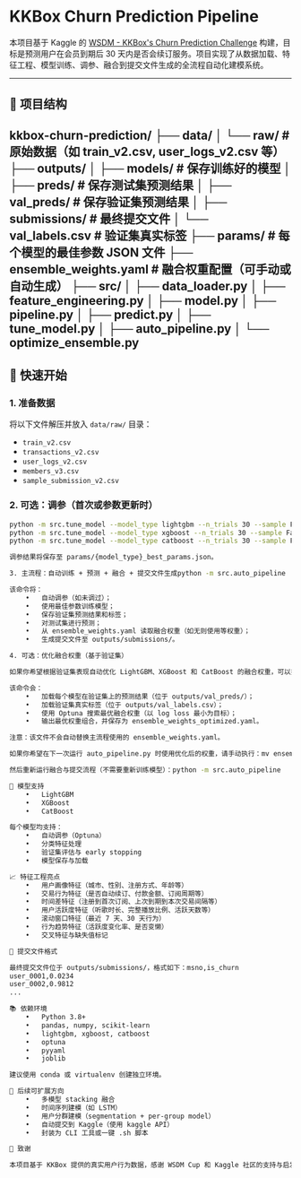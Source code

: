# KKBox Churn Prediction Pipeline

本项目基于 Kaggle 的 [WSDM - KKBox's Churn Prediction Challenge](https://www.kaggle.com/competitions/kkbox-churn-prediction-challenge) 构建，目标是预测用户在会员到期后 30 天内是否会续订服务。项目实现了从数据加载、特征工程、模型训练、调参、融合到提交文件生成的全流程自动化建模系统。

---

## 📁 项目结构
kkbox-churn-prediction/
├── data/
│   └── raw/                      # 原始数据（如 train_v2.csv, user_logs_v2.csv 等）
├── outputs/
│   ├── models/                  # 保存训练好的模型
│   ├── preds/                   # 保存测试集预测结果
│   ├── val_preds/               # 保存验证集预测结果
│   ├── submissions/             # 最终提交文件
│   └── val_labels.csv           # 验证集真实标签
├── params/                      # 每个模型的最佳参数 JSON 文件
├── ensemble_weights.yaml        # 融合权重配置（可手动或自动生成）
├── src/
│   ├── data_loader.py
│   ├── feature_engineering.py
│   ├── model.py
│   ├── pipeline.py
│   ├── predict.py
│   ├── tune_model.py
│   ├── auto_pipeline.py
│   └── optimize_ensemble.py
---

## 🚀 快速开始

### 1. 准备数据

将以下文件解压并放入 `data/raw/` 目录：

- `train_v2.csv`
- `transactions_v2.csv`
- `user_logs_v2.csv`
- `members_v3.csv`
- `sample_submission_v2.csv`

### 2. 可选：调参（首次或参数更新时）

```bash
python -m src.tune_model --model_type lightgbm --n_trials 30 --sample False
python -m src.tune_model --model_type xgboost --n_trials 30 --sample False
python -m src.tune_model --model_type catboost --n_trials 30 --sample False

调参结果将保存至 ‎⁠params/{model_type}_best_params.json⁠。

3. 主流程：自动训练 + 预测 + 融合 + 提交文件生成python -m src.auto_pipeline

该命令将：
	•	自动调参（如未调过）；
	•	使用最佳参数训练模型；
	•	保存验证集预测结果和标签；
	•	对测试集进行预测；
	•	从 ‎⁠ensemble_weights.yaml⁠ 读取融合权重（如无则使用等权重）；
	•	生成提交文件至 ‎⁠outputs/submissions/⁠。

4. 可选：优化融合权重（基于验证集）

如果你希望根据验证集表现自动优化 LightGBM、XGBoost 和 CatBoost 的融合权重，可以执行：python -m src.optimize_ensemble

该命令会：
	•	加载每个模型在验证集上的预测结果（位于 ‎⁠outputs/val_preds/⁠）；
	•	加载验证集真实标签（位于 ‎⁠outputs/val_labels.csv⁠）；
	•	使用 Optuna 搜索最优融合权重（以 log loss 最小为目标）；
	•	输出最优权重组合，并保存为 ‎⁠ensemble_weights_optimized.yaml⁠。

注意：该文件不会自动替换主流程使用的 ‎⁠ensemble_weights.yaml⁠。

如果你希望在下一次运行 ‎⁠auto_pipeline.py⁠ 时使用优化后的权重，请手动执行：mv ensemble_weights_optimized.yaml ensemble_weights.yaml

然后重新运行融合与提交流程（不需要重新训练模型）：python -m src.auto_pipeline

📌 模型支持
	•	LightGBM
	•	XGBoost
	•	CatBoost

每个模型均支持：
	•	自动调参（Optuna）
	•	分类特征处理
	•	验证集评估与 early stopping
	•	模型保存与加载

📈 特征工程亮点
	•	用户画像特征（城市、性别、注册方式、年龄等）
	•	交易行为特征（是否自动续订、付款金额、订阅周期等）
	•	时间差特征（注册到首次订阅、上次到期到本次交易间隔等）
	•	用户活跃度特征（听歌时长、完整播放比例、活跃天数等）
	•	滚动窗口特征（最近 7 天、30 天行为）
	•	行为趋势特征（活跃度变化率、是否变懒）
	•	交叉特征与缺失值标记

📄 提交文件格式

最终提交文件位于 ‎⁠outputs/submissions/⁠，格式如下：msno,is_churn
user_0001,0.0234
user_0002,0.9812
...

📚 依赖环境
	•	Python 3.8+
	•	pandas, numpy, scikit-learn
	•	lightgbm, xgboost, catboost
	•	optuna
	•	pyyaml
	•	joblib

建议使用 conda 或 virtualenv 创建独立环境。

🧠 后续可扩展方向
	•	多模型 stacking 融合
	•	时间序列建模（如 LSTM）
	•	用户分群建模（segmentation + per-group model）
	•	自动提交到 Kaggle（使用 kaggle API）
	•	封装为 CLI 工具或一键 ‎⁠.sh⁠ 脚本

🙌 致谢

本项目基于 KKBox 提供的真实用户行为数据，感谢 WSDM Cup 和 Kaggle 社区的支持与启发。